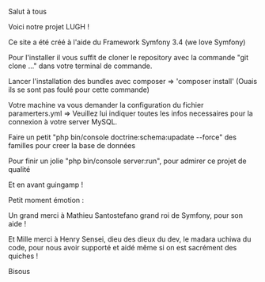Salut à tous 

Voici notre projet LUGH ! 

Ce site a été créé à l'aide du Framework Symfony 3.4 (we love Symfony)

Pour l'installer il vous suffit de cloner le repository avec la commande "git clone ..." dans votre terminal de commande.

Lancer l'installation des bundles avec composer => 'composer install' (Ouais ils se sont pas foulé pour cette commande)

Votre machine va vous demander la configuration du fichier paramerters.yml => Veuillez lui indiquer toutes les infos necessaires pour la connexion à votre server MySQL.

Faire un petit "php bin/console doctrine:schema:upadate --force" des familles pour creer la base de données

Pour finir un jolie "php bin/console server:run", pour admirer ce projet de qualité

Et en avant guingamp !

Petit moment émotion :

Un grand merci à Mathieu Santostefano grand roi de Symfony, pour son aide !

Et Mille merci à Henry Sensei, dieu des dieux du dev, le madara uchiwa du code, pour nous avoir supporté et aidé même si on est sacrément des quiches !

Bisous


